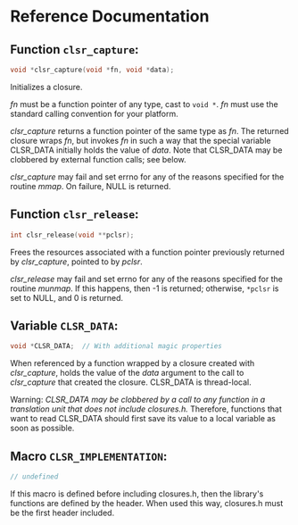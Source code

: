 # Reference Documentation

Function `clsr_capture`:
---
```c
void *clsr_capture(void *fn, void *data);
```
Initializes a closure.

*fn* must be a function pointer of any type, cast to `void *`. *fn* must use the standard calling convention for your platform.

*clsr_capture* returns a function pointer of the same type as *fn*. The returned closure wraps *fn*, but invokes *fn* in such a way that the special variable CLSR_DATA initially holds the value of *data*. Note that CLSR_DATA may be clobbered by external function calls; see below.

*clsr_capture* may fail and set errno for any of the reasons specified for the routine *mmap*. On failure, NULL is returned.

Function `clsr_release`:
---
```c
int clsr_release(void **pclsr);
```
Frees the resources associated with a function pointer previously returned by *clsr_capture*, pointed to by *pclsr*.

*clsr_release* may fail and set errno for any of the reasons specified for the routine *munmap*. If this happens, then -1 is returned; otherwise, `*pclsr` is set to NULL, and 0 is returned.

Variable `CLSR_DATA`:
---
```c
void *CLSR_DATA;  // With additional magic properties
```
When referenced by a function wrapped by a closure created with *clsr_capture*, holds the value of the *data* argument to the call to *clsr_capture* that created the closure. CLSR_DATA is thread-local.

Warning: *CLSR_DATA may be clobbered by a call to any function in a translation unit that does not include closures.h.* Therefore, functions that want to read CLSR_DATA should first save its value to a local variable as soon as possible.

Macro `CLSR_IMPLEMENTATION`:
---
```c
// undefined
```
If this macro is defined before including closures.h, then the library's functions are defined by the header. When used this way, closures.h must be the first header included.
